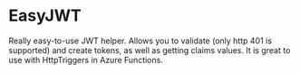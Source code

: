 # EasyJWT
Really easy-to-use JWT helper. Allows you to validate (only http 401 is supported) and create tokens, as well as getting claims values. It is great to use with HttpTriggers in Azure Functions.

